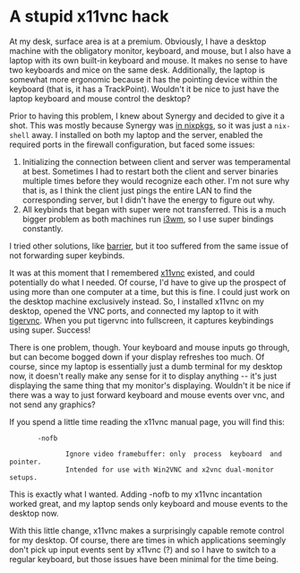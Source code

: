 # A stupid x11vnc hack

At my desk, surface area is at a premium.
Obviously, I have a desktop machine with the obligatory monitor, keyboard, and mouse, but I also have a laptop with its own built-in keyboard and mouse.
It makes no sense to have two keyboards and mice on the same desk.
Additionally, the laptop is somewhat more ergonomic because it has the pointing device within the keyboard (that is, it has a TrackPoint).
Wouldn't it be nice to just have the laptop keyboard and mouse control the desktop?

Prior to having this problem, I knew about Synergy and decided to give it a shot.
This was mostly because Synergy was [in nixpkgs](https://github.com/NixOS/nixpkgs/blob/b4c2c57c31e68544982226d07e4719a2d86302a8/pkgs/applications/misc/synergy/default.nix#L138), so it was just a `nix-shell` away.
I installed on both my laptop and the server, enabled the required ports in the firewall configuration, but faced some issues:

1. Initializing the connection between client and server was temperamental at best. Sometimes I had to restart both the client and server binaries multiple times before they would recognize each other. I'm not sure why that is, as I think the client just pings the entire LAN to find the corresponding server, but I didn't have the energy to figure out why.
2. All keybinds that began with super were not transferred. This is a much bigger problem as both machines run [i3wm](https://i3wm.org/), so I use super bindings constantly.

I tried other solutions, like [barrier](https://github.com/debauchee/barrier), but it too suffered from the same issue of not forwarding super keybinds.

It was at this moment that I remembered [x11vnc](https://github.com/LibVNC/x11vnc) existed, and could potentially do what I needed.
Of course, I'd have to give up the prospect of using more than one computer at a time, but this is fine.
I could just work on the desktop machine exclusively instead.
So, I installed x11vnc on my desktop, opened the VNC ports, and connected my laptop to it with [tigervnc](https://tigervnc.org/).
When you put tigervnc into fullscreen, it captures keybindings using super.
Success!

There is one problem, though.
Your keyboard and mouse inputs go through, but can become bogged down if your display refreshes too much.
Of course, since my laptop is essentially just a dumb terminal for my desktop now, it doesn't really make any sense for it to display anything -- it's just displaying the same thing that my monitor's displaying.
Wouldn't it be nice if there was a way to just forward keyboard and mouse events over vnc, and not send any graphics?

If you spend a little time reading the x11vnc manual page, you will find this:

```
       -nofb

              Ignore video framebuffer: only  process  keyboard  and  pointer.
              Intended for use with Win2VNC and x2vnc dual-monitor setups.
```

This is exactly what I wanted.
Adding -nofb to my x11vnc incantation worked great, and my laptop sends only keyboard and mouse events to the desktop now.

With this little change, x11vnc makes a surprisingly capable remote control for my desktop.
Of course, there are times in which applications seemingly don't pick up input events sent by x11vnc (?) and so I have to switch to a regular keyboard, but those issues have been minimal for the time being.
